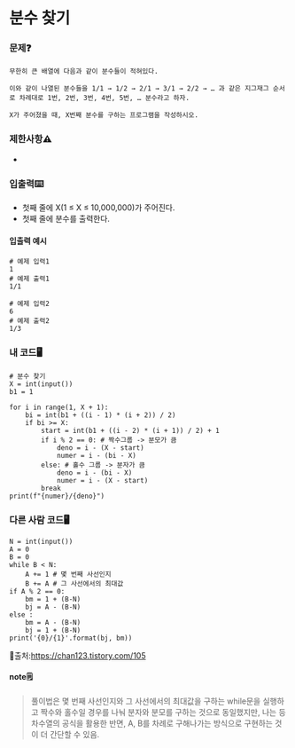 # 분수 찾기

### 문제❓
```
무한히 큰 배열에 다음과 같이 분수들이 적혀있다.

이와 같이 나열된 분수들을 1/1 → 1/2 → 2/1 → 3/1 → 2/2 → … 과 같은 지그재그 순서로 차례대로 1번, 2번, 3번, 4번, 5번, … 분수라고 하자.

X가 주어졌을 때, X번째 분수를 구하는 프로그램을 작성하시오.
```

### 제한사항⚠️
*

### 입출력⌨️
* 첫째 줄에 X(1 ≤ X ≤ 10,000,000)가 주어진다.
* 첫째 줄에 분수를 출력한다.

#### 입출력 예시
```
# 예제 입력1
1
# 예제 출력1
1/1

# 예제 입력2
6
# 예제 출력2
1/3
```

### 내 코드🖥️
```
# 분수 찾기
X = int(input())
b1 = 1

for i in range(1, X + 1):
    bi = int(b1 + ((i - 1) * (i + 2)) / 2)
    if bi >= X:
        start = int(b1 + ((i - 2) * (i + 1)) / 2) + 1
        if i % 2 == 0: # 짝수그룹 -> 분모가 큼
            deno = i - (X - start)
            numer = i - (bi - X)
        else: # 홀수 그룹 -> 분자가 큼
            deno = i - (bi - X)
            numer = i - (X - start)
        break
print(f"{numer}/{deno}")
```

### 다른 사람 코드🖥️
```
N = int(input())
A = 0
B = 0
while B < N:
    A += 1 # 몇 번째 사선인지
    B += A # 그 사선에서의 최대값
if A % 2 == 0: 
    bm = 1 + (B-N)
    bj = A - (B-N)
else :
    bm = A - (B-N)
    bj = 1 + (B-N) 
print('{0}/{1}'.format(bj, bm))
```
🔗출처:https://chan123.tistory.com/105

#### note🗒️
> 풀이법은 몇 번째 사선인지와 그 사선에서의 최대값을 구하는 while문을 실행하고 짝수와 홀수일 경우를 나눠 분자와 분모를 구하는 것으로 동일했지만, 
> 나는 등차수열의 공식을 활용한 반면, A, B를 차례로 구해나가는 방식으로 구현하는 것이 더 간단할 수 있음.
